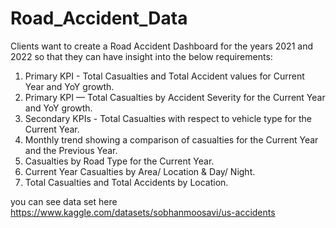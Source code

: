 # Road_Accident_Data

Clients want to create a Road Accident Dashboard for the years 2021 and 2022 so that they can have 
insight into the below requirements:
1. Primary KPI - Total Casualties and Total Accident values for Current Year and YoY growth. 
2. Primary KPI — Total Casualties by Accident Severity for the Current Year and YoY growth. 
3. Secondary KPIs - Total Casualties with respect to vehicle type for the Current Year.
4. Monthly trend showing a comparison of casualties for the Current Year and the Previous Year.
5. Casualties by Road Type for the Current Year.
6. Current Year Casualties by Area/ Location & Day/ Night. 
7. Total Casualties and Total Accidents by Location.

you can see data set here
https://www.kaggle.com/datasets/sobhanmoosavi/us-accidents
